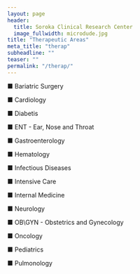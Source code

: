```yaml
---
layout: page
header:
  title: Soroka Clinical Research Center
  image_fullwidth: microdude.jpg
title: "Therapeutic Areas"
meta_title: "therap"
subheadline: ""
teaser: ""
permalink: "/therap/"
---
```

■ Bariatric Surgery

■ Cardiology

■ Diabetis

■ ENT - Ear, Nose and Throat

■ Gastroenterology 

■ Hematology

■ Infectious Diseases

■ Intensive Care

■ Internal Medicine

■ Neurology

■ OB\GYN - Obstetrics and Gynecology

■ Oncology

■ Pediatrics

■ Pulmonology
